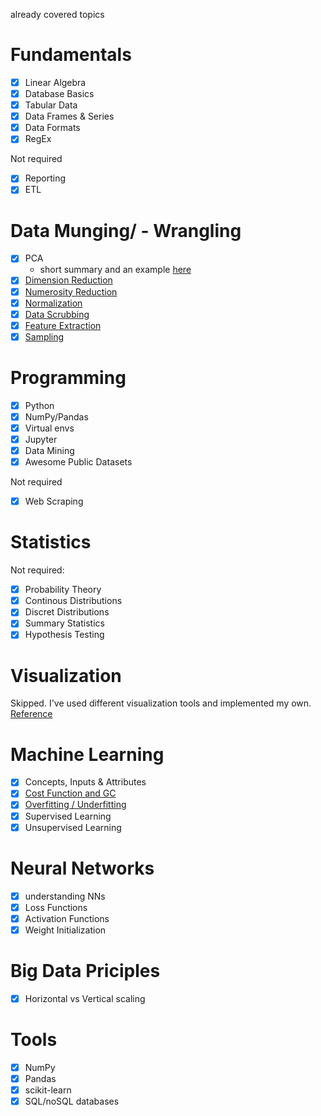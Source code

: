 already covered topics

# Fundamentals
- [x] Linear Algebra
- [x] Database Basics
- [x] Tabular Data
- [x] Data Frames & Series
- [x] Data Formats
- [x] RegEx

Not required
- [x] Reporting
- [x] ETL

# Data Munging/ - Wrangling
- [x] PCA
	- short summary and an example [here](https://wiki.godesteem.de/wiki/pca-using-svd/)
- [x] [Dimension Reduction](Data_Munging_Wrangling/Dimension_Reduction.md)
- [x] [Numerosity Reduction](Data_Munging_Wrangling/Numerosity_Reduction.md)
- [x] [Normalization](Data_Munging_Wrangling/Normalization.md)
- [x] [Data Scrubbing](Data_Munging_Wrangling/Data_Scrubbing.md)
- [x] [Feature Extraction](Data_Munging_Wrangling/Feature_Extraction.md)
- [x] [Sampling](Data_Munging_Wrangling/Sampling.md)

# Programming
- [x] Python
- [x] NumPy/Pandas
- [x] Virtual envs
- [x] Jupyter
- [x] Data Mining
- [x] Awesome Public Datasets

Not required
- [x] Web Scraping

# Statistics
Not required:
- [x] Probability Theory
- [x] Continous Distributions
- [x] Discret Distributions
- [x] Summary Statistics
- [x] Hypothesis Testing

# Visualization
Skipped. I've used different visualization tools and implemented my own. [Reference](https://github.com/philsupertramp/game-math/tree/release/include/math/visualization)

# Machine Learning
- [x] Concepts, Inputs & Attributes
- [x] [Cost Function and GC](Machine_Learning/Cost_Function_and_GC.md)
- [x] [Overfitting / Underfitting](Machine_Learning/Over_Underfitting.ipynb)
- [x] Supervised Learning
- [x] Unsupervised Learning

# Neural Networks
- [x] understanding NNs
- [x] Loss Functions
- [x] Activation Functions
- [x] Weight Initialization

# Big Data Priciples
- [x] Horizontal vs Vertical scaling


# Tools
- [x] NumPy
- [x] Pandas
- [x] scikit-learn
- [x] SQL/noSQL databases
